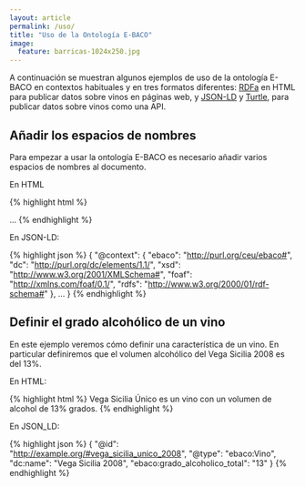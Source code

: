 ```yaml
---
layout: article
permalink: /uso/
title: "Uso de la Ontología E-BACO"
image:
  feature: barricas-1024x250.jpg
---
```


A continuación se muestran algunos ejemplos de uso de la ontología E-BACO en contextos habituales y en tres formatos diferentes: [RDFa](http://es.wikipedia.org/wiki/RDFa) en HTML para publicar datos sobre vinos en páginas web, y [JSON-LD](http://json-ld.org/) y [Turtle](http://es.wikipedia.org/wiki/Turtle_%28sintaxis%29), para publicar datos sobre vinos como una API. 

## Añadir los espacios de nombres
Para empezar a usar la ontología E-BACO es necesario añadir varios espacios de nombres al documento.

En HTML

{% highlight html %}
<html prefix="ebaco: http://purl.org/ceu/ebaco#
	      dc: http://purl.org/dc/elements/1.1/
              xsd: http://www.w3.org/2001/XMLSchema#
              foaf: http://xmlns.com/foaf/0.1/
              rdfs: http://www.w3.org/2000/01/rdf-schema#">
  ...

<html>
{% endhighlight %}

En JSON-LD:

{% highlight json %}
{
  "@context": {
    "ebaco": "http://purl.org/ceu/ebaco#",
    "dc": "http://purl.org/dc/elements/1.1/",
    "xsd": "http://www.w3.org/2001/XMLSchema#",
    "foaf": "http://xmlns.com/foaf/0.1/",
    "rdfs": "http://www.w3.org/2000/01/rdf-schema#"
  },
  ...
}
{% endhighlight %}


## Definir el grado alcohólico de un vino
En este ejemplo veremos cómo definir una característica de un vino. En particular definiremos que el volumen alcohólico del Vega Sicilia 2008 es del 13%.  

En HTML:

{% highlight html %}
<span typeof="ebaco:Vino" about="#vega_sicilia_unico_2008">
  <span property="dc:name">Vega Sicilia Único</span> 
  es un vino con un volumen de alcohol de
  <span property="ebaco:grado_alcoholico_total">13%</span>
  grados.
</span>
{% endhighlight %}

En JSON_LD:

{% highlight json %}
{
  "@id": "http://example.org/#vega_sicilia_unico_2008",
  "@type": "ebaco:Vino",
  "dc:name": "Vega Sicilia 2008",
  "ebaco:grado_alcoholico_total": "13"
}
{% endhighlight %}